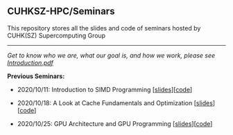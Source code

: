 ## CUHKSZ-HPC/Seminars

This repository stores all the slides and code of seminars hosted by CUHK(SZ) Supercomputing Group

---

*Get to know who we are, what our goal is, and how we work, please see [Introduction.pdf](https://github.com/CUHKSZ-HPC/Seminars/blob/main/2020/Introduction.pdf)*

**Previous Seminars:**

- 2020/10/11: Introduction to SIMD Programming \[[slides](https://github.com/CUHKSZ-HPC/Seminars/blob/main/2020/2020-10-11-SIMD/SIMDseminar.pdf)\]\[[code](https://github.com/CUHKSZ-HPC/Seminars/blob/main/2020/2020-10-11-SIMD/)\]
- 2020/10/18: A Look at Cache Fundamentals and Optimization \[[slides](https://github.com/CUHKSZ-HPC/Seminars/blob/main/2020/2020-10-18-ALookAtCacheFundamentalsAndOptimization/cache.pdf)\]\[[code](https://github.com/CUHKSZ-HPC/Seminars/blob/main/2020/2020-10-18-ALookAtCacheFundamentalsAndOptimization/)\]

- 2020/10/25: GPU Architecture and GPU Programming \[[slides](https://github.com/CUHKSZ-HPC/Seminars/tree/main/2020/2020-10-25-GPUArchnProgramming/GPUArchnProgramming.pdf)\]\[[code](https://github.com/CUHKSZ-HPC/Seminars/tree/main/2020/2020-10-25-GPUArchnProgramming)\]

